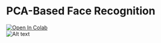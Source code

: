 # PCA-Based Face Recognition
[![Open In Colab](https://colab.research.google.com/assets/colab-badge.svg)](https://colab.research.google.com/github/Oelazab/PCA-Based-Face-Recognition/blob/main/PCA_based_face_recognition_ver1_0_0.ipynb)\
![Alt text](https://drive.google.com/uc?export=view&id=1ssAdAar8u_orHEBzpdrOvCfEK8eoMtON)
